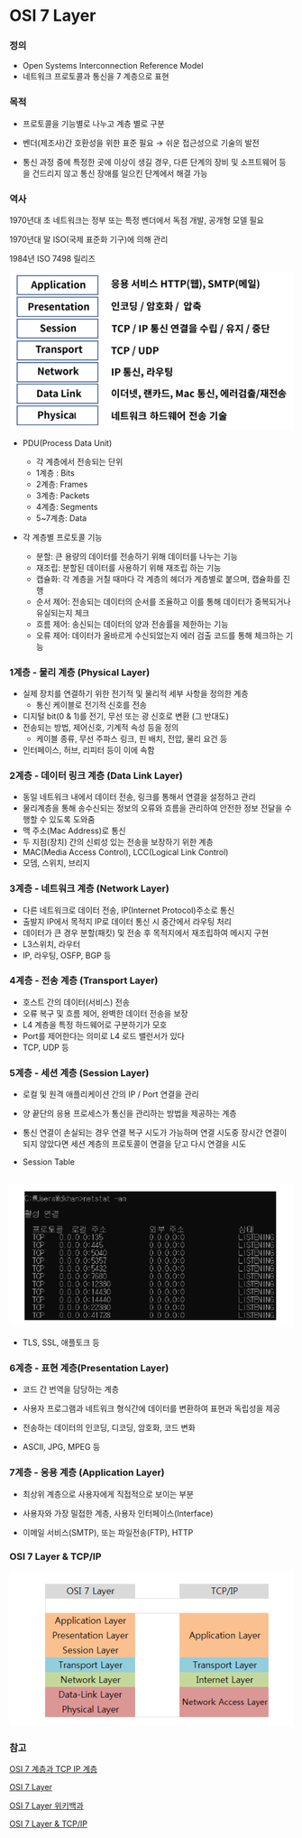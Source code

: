 # OSI 7 Layer

### 정의

- Open Systems Interconnection Reference Model
- 네트워크 프로토콜과 통신을 7 계층으로 표현

### 목적

- 프로토콜을 기능별로 나누고 계층 별로 구분

- 벤더(제조사)간 호환성을 위한 표준 필요 → 쉬운 접근성으로 기술의 발전
- 통신 과정 중에 특정한 곳에 이상이 생길 경우, 다른 단계의 장비 및 소프트웨어 등을 건드리지 않고 통신 장애를 일으킨 단계에서 해결 가능

### 역사

1970년대 초 네트워크는 정부 또는 특정 벤더에서 독점 개발, 공개형 모델 필요

1970년대 말 ISO(국제 표준화 기구)에 의해 관리

1984년 ISO 7498 릴리즈

![image-20220809165645660](03_OSI7Layer.assets/image-20220809165645660.png)

- PDU(Process Data Unit)
  - 각 계층에서 전송되는 단위
  - 1계층 : Bits
  - 2계층: Frames
  - 3계층: Packets
  - 4계층: Segments
  - 5~7계층: Data

- 각 계층별 프로토콜 기능
  - 분할: 큰 용량의 데이터를 전송하기 위해 데이터를 나누는 기능
  - 재조립: 분할된 데이터를 사용하기 위해 재조립 하는 기능
  - 캡슐화: 각 계층을 거칠 때마다 각 계층의 헤더가 계층별로 붙으며, 캡슐화를 진행
  - 순서 제어: 전송되는 데이터의 순서를 조율하고 이를 통해 데이터가 중복되거나 유실되는지 체크
  - 흐름 제어: 송신되는 데이터의 양과 전송률을 제한하는 기능
  - 오류 제어: 데이터가 올바르게 수신되었는지 에러 검출 코드를 통해 체크하는 기능

### 1계층 - 물리 계층 (Physical Layer)

- 실제 장치를 연결하기 위한 전기적 및 물리적 세부 사항을 정의한 계층
  - 통신 케이블로 전기적 신호를 전송
- 디지털 bit(0 & 1)를 전기, 무선 또는 광 신호로 변환 (그 반대도)
- 전송되는 방법, 제어신호, 기계적 속성 등을 정의
  - 케이블 종류, 무선 주파스 링크, 핀 배치, 전압, 물리 요건 등
-  인터페이스, 허브, 리피터 등이 이에 속함

### 2계층 - 데이터 링크 계층 (Data Link Layer)

- 동일 네트워크 내에서 데이터 전송, 링크를 통해서 연결을 설정하고 관리
- 물리계층을 통해 송수신되는 정보의 오류와 흐름을 관리하여 안전한 정보 전달을 수행할 수 있도록 도와줌
- 맥 주소(Mac Address)로 통신
- 두 지점(장치) 간의 신뢰성 있는 전송을 보장하기 위한 계층
- MAC(Media Access Control), LCC(Logical Link Control)
- 모뎀, 스위치, 브리지

### 3계층 - 네트워크 계층 (Network Layer)

- 다른 네트워크로 데이터 전송, IP(Internet Protocol)주소로 통신
- 출발지 IP에서 목적지 IP로 데이터 통신 시 중간에서 라우팅 처리
- 데이터가 큰 경우 분할(패킷) 및 전송 후 목적지에서 재조립하여 메시지 구현
- L3스위치, 라우터
- IP, 라우팅, OSFP, BGP 등

### 4계층 - 전송 계층 (Transport Layer)

- 호스트 간의 데이터(서비스) 전송
- 오류 복구 및 흐름 제어, 완벽한 데이터 전송을 보장
- L4 계층을 특정 하드웨어로 구분하기가 모호
- Port를 제어한다는 의미로 L4 로드 밸런서가 있다
- TCP,  UDP 등

### 5계층 - 세션 계층 (Session Layer)

- 로컬 및 원격 애플리케이션 간의 IP / Port 연결을 관리
- 양 끝단의 응용 프로세스가 통신을 관리하는 방법을 제공하는 계층
- 통신 연결이 손실되는 경우 연결 복구 시도가 가능하며 연결 시도중 장시간 연결이 되지 않았다면 세션 계층의 프로토콜이 연결을 닫고 다시 연결을 시도

- Session Table

​		![image-20220809165703517](03_OSI7Layer.assets/image-20220809165703517.png)

- TLS, SSL, 애플토크 등

### 6계층 - 표현 계층(Presentation Layer)

- 코드 간 번역을 담당하는 계층

- 사용자 프로그램과 네트워크 형식간에 데이터를 변환하여 표현과 독립성을 제공
- 전송하는 데이터의 인코딩, 디코딩, 암호화, 코드 변화
- ASCII, JPG, MPEG 등

### 7계층 - 응용 계층 (Application Layer)

- 최상위 계층으로 사용자에게 직접적으로 보이는 부분

- 사용자와 가장 밀접한 계층, 사용자 인터페이스(Interface)
- 이메일 서비스(SMTP), 또는 파일전송(FTP), HTTP



### OSI 7 Layer & TCP/IP

![image-20220809182602988](03_OSI7Layer.assets/image-20220809182602988.png)

### 참고

[OSI 7 계층과 TCP IP 계층](https://velog.io/@inyong_pang/OSI-7-%EA%B3%84%EC%B8%B5%EA%B3%BC-TCPIP-%EA%B3%84%EC%B8%B5)

[OSI 7 Layer](https://onecoin-life.com/19)

[OSI 7 Layer 위키백과](https://ko.wikipedia.org/wiki/OSI_%EB%AA%A8%ED%98%95)

[OSI 7 Layer & TCP/IP](https://goitgo.tistory.com/25)
